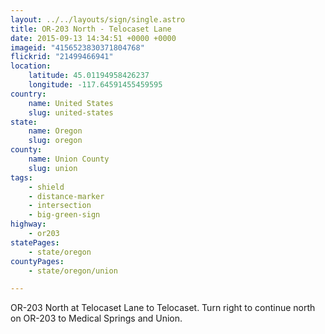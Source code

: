 ```yaml
---
layout: ../../layouts/sign/single.astro
title: OR-203 North - Telocaset Lane
date: 2015-09-13 14:34:51 +0000 +0000
imageid: "4156523830371804768"
flickrid: "21499466941"
location:
    latitude: 45.01194958426237
    longitude: -117.64591455459595
country:
    name: United States
    slug: united-states
state:
    name: Oregon
    slug: oregon
county:
    name: Union County
    slug: union
tags:
    - shield
    - distance-marker
    - intersection
    - big-green-sign
highway:
    - or203
statePages:
    - state/oregon
countyPages:
    - state/oregon/union

---
```

OR-203 North at Telocaset Lane to Telocaset.  Turn right to continue north on OR-203 to Medical Springs and Union.